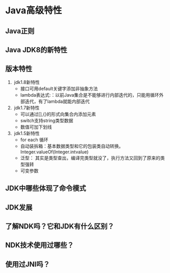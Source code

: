 # Java高级特性

## Java正则

## Java JDK8的新特性

## 版本特性

1. ​    jdk1.8新特性
   - 接口可用default关键字添加非抽象方法
   - lambda表达式:：以前Java集合是不能够进行内部迭代的，只能用循环外部迭代，有了lambda就能内部迭代
2. ​    jdk1.7新特性
   - 可以通过[],{}的形式向集合内添加元素
   - switch支持string类型数据
   - 数值可加下划线
3. ​    jdk1.5新特性
   - for each 循环
   - 自动装拆箱：基本数据类型和它的包装类自动转换。  Integer.valueOf(Integer.intvalue)
   - 泛型： 其实是类型查出，编译完类型就没了，执行方法又回到了原来的类型强转
   - 可变参数

## JDK中哪些体现了命令模式

## JDK发展

## 了解NDK吗？它和JDK有什么区别？

## NDK技术使用过哪些？

## 使用过JNI吗？
